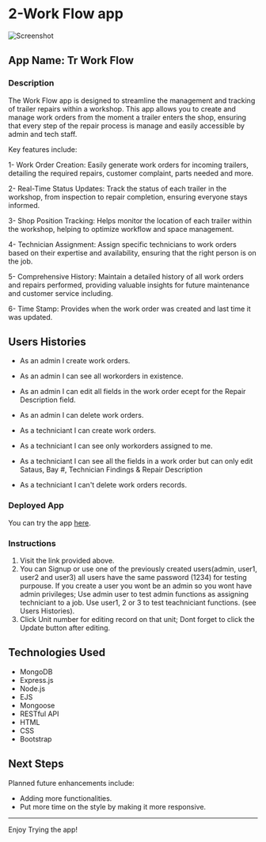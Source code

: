 # 2-Work Flow app

![Screenshot](./images/some.png)

## App Name: Tr Work Flow

### Description

The Work Flow app is designed to streamline the management and tracking of trailer repairs within a workshop. This app allows you to create and manage work orders from the moment a trailer enters the shop, ensuring that every step of the repair process is manage and easily accessible by admin and tech staff.

Key features include:

1- Work Order Creation: Easily generate work orders for incoming trailers, detailing the required repairs, customer complaint, parts needed and more.

2- Real-Time Status Updates: Track the status of each trailer in the workshop, from inspection to repair completion, ensuring everyone stays informed.

3- Shop Position Tracking: Helps monitor the location of each trailer within the workshop, helping to optimize workflow and space management.

4- Technician Assignment: Assign specific technicians to work orders based on their expertise and availability, ensuring that the right person is on the job.

5- Comprehensive History: Maintain a detailed history of all work orders and repairs performed, providing valuable insights for future maintenance and customer service including.

6- Time Stamp: Provides when the work order was created and last time it was updated.

## Users Histories

- As an admin I create work orders.
- As an admin I can see all workorders in existence.
- As an admin I can edit all fields in the work order ecept for the Repair Description field.
- As an admin I can delete work orders.

- As a techniciant I can create work orders.
- As a techniciant I can see only workorders assigned to me.
- As a techniciant I can see all the fields in a work order but can only edit Sataus, Bay #, Technician Findings & Repair Description
- As a techniciant I can't delete work orders records.

### Deployed App

You can try the app [here](https://men-stack-crud-woorkflow.onrender.com).

### Instructions

1. Visit the link provided above.
2. You can Signup or use one of the previously created users(admin, user1, user2 and user3) all users have the same password (1234) for testing purpouse. If you create a user you wont be an admin so you wont have admin privileges; Use admin user to test admin functions as assigning techniciant to a job. Use user1, 2 or 3 to test teachniciant functions. (see Users Histories).
3. Click Unit number for editing record on that unit; Dont forget to click the Update button after editing.

## Technologies Used

- MongoDB
- Express.js
- Node.js
- EJS
- Mongoose
- RESTful API
- HTML
- CSS
- Bootstrap

## Next Steps

Planned future enhancements include:

- Adding more functionalities.
- Put more time on the style by making it more responsive.

---

Enjoy Trying the app!


